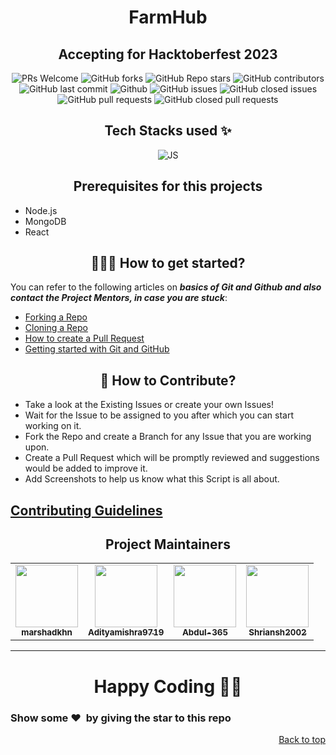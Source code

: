 
<h1 align="center"><b>FarmHub</b></h1>
<h2 align="center"><b>Accepting for Hacktoberfest 2023</b></h2>

<!-- <div align="center">
<img src="frontend/public/Images/main-logo.png"/>
</div>
 -->
<div align="center">
 <p>


![PRs Welcome](https://img.shields.io/badge/PRs-welcome-brightgreen.svg?style=flat)
![GitHub forks](https://img.shields.io/github/forks/marshadkhn/Farmhub)
![GitHub Repo stars](https://img.shields.io/github/stars/marshadkhn/FarmHub)
![GitHub contributors](https://img.shields.io/github/contributors/marshadkhn/FarmHub)
![GitHub last commit](https://img.shields.io/github/last-commit/marshadkhn/FarmHub)
![Github](https://img.shields.io/github/license/marshadkhn/FarmHub)
![GitHub issues](https://img.shields.io/github/issues/marshadkhn/FarmHub)
![GitHub closed issues](https://img.shields.io/github/issues-closed-raw/marshadkhn/FarmHub)
![GitHub pull requests](https://img.shields.io/github/issues-pr/marshadkhn/FarmHub)
![GitHub closed pull requests](https://img.shields.io/github/issues-pr-closed/marshadkhn/FarmHub)
 </p>
</div>
 

<h2 align= center> Tech Stacks used ✨ </h2>

<p align="center">
  <img src="https://static.javatpoint.com/blog/images/mern-stack.png" alt="JS"/>
</p>
<h2 align=center>Prerequisites for this projects</h2> 

- Node.js
- MongoDB 
- React
  
<h2 align=center> 👨🏻‍💻 How to get started? </h2> 

You can refer to the following articles on **_basics of Git and Github and also contact the Project Mentors, in case you are stuck_**:

- [Forking a Repo](https://help.github.com/en/github/getting-started-with-github/fork-a-repo)
- [Cloning a Repo](https://docs.github.com/en/repositories/creating-and-managing-repositories/cloning-a-repository)
- [How to create a Pull Request](https://opensource.com/article/19/7/create-pull-request-github)
- [Getting started with Git and GitHub](https://towardsdatascience.com/getting-started-with-git-and-github-6fcd0f2d4ac6)


<h2 align=center> 📝 How to Contribute? </h2>  

- Take a look at the Existing Issues or create your own Issues!
- Wait for the Issue to be assigned to you after which you can start working on it.
- Fork the Repo and create a Branch for any Issue that you are working upon.
- Create a Pull Request which will be promptly reviewed and suggestions would be added to improve it.
- Add Screenshots to help us know what this Script is all about.

<h2>
	<a href="https://github.com/FarmHubb/FarmHub/blob/master/CONTRIBUTING.md">
		Contributing Guidelines
	</a>
</h2>



<h2 align=center>Project Maintainers</h2> 
<table align="center">
	<tr >
    <td align="center">
            <a href="https://github.com/marshadkhn">
              <img src="https://avatars.githubusercontent.com/u/80325579?v=4" width="100px" alt=""/><br />
              <sub><b>marshadkhn</b></sub>
            </a>
   </td>
    <td align="center">
            <a href="https://github.com/Adityamishra9719">
              <img src="https://avatars.githubusercontent.com/u/105539123?v=4" width="100px" alt=""/><br />
              <sub><b>Adityamishra9719</b></sub>
            </a>
   </td>
    <td align="center">
            <a href="https://github.com/Abdul-365">
              <img src="https://avatars.githubusercontent.com/u/91797653?v=4" width="100px" alt=""/><br />
              <sub><b>Abdul-365 </b></sub>
            </a>
   </td>
   <td align="center">
            <a href="https://github.com/Shriansh2002">
              <img src="https://avatars.githubusercontent.com/u/41548480?v=4" width="100px" alt=""/><br />
              <sub><b>Shriansh2002</b></sub>
            </a>
   </td>
  </tr>
</table>


<hr>

<h1 align=center>Happy Coding 👨‍💻</h1>

<h3><b>Show some ❤️&nbsp; by giving the star to this repo
</b></h3>
<p align="right"><a href="https://github.com/FarmHubb/FarmHub">Back to top</a></p>
